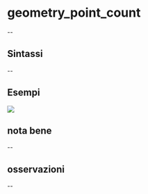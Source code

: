 # geometry_point_count

--

## Sintassi

--

## Esempi

![](/img/variabili/geometry_point_count/geometry_point_count1.png)

## nota bene

--

## osservazioni

--